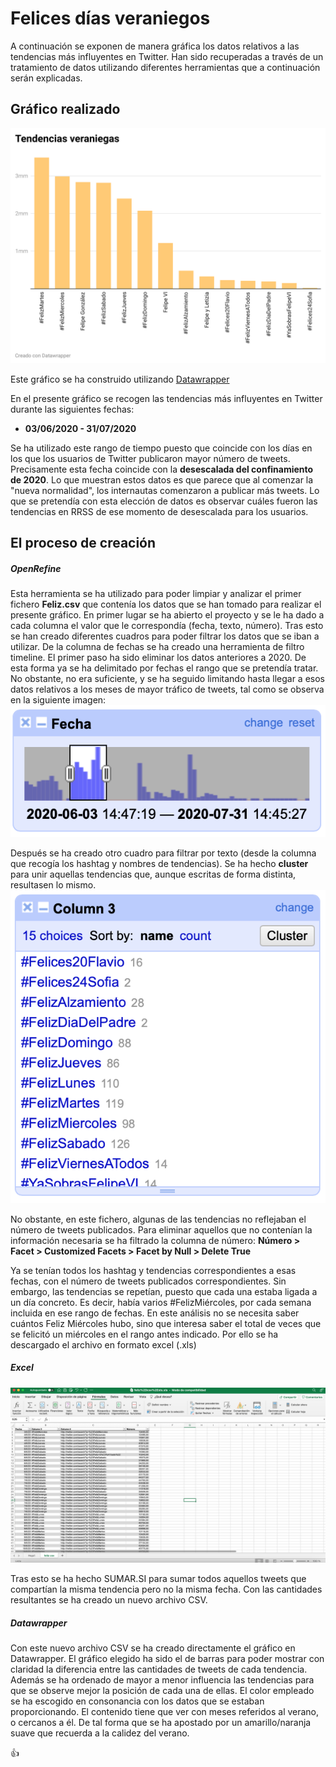 # Felices días veraniegos
A continuación se exponen de manera gráfica los datos relativos a las tendencias más influyentes en Twitter. Han sido recuperadas a través de un tratamiento de datos utilizando diferentes herramientas que a continuación serán explicadas. 

## Gráfico realizado

<img src="img/grafico_tendencias_veraniegas.png">

Este gráfico se ha construido utilizando [Datawrapper](https://www.datawrapper.de)

En el presente gráfico se recogen las tendencias más influyentes en Twitter durante las siguientes fechas:
+ **03/06/2020 - 31/07/2020** 

Se ha utilizado este rango de tiempo puesto que coincide con los días en los que los usuarios de Twitter publicaron mayor número de tweets. Precisamente esta fecha coincide con la **desescalada del confinamiento de 2020**. Lo que muestran estos datos es que parece que al comenzar la "nueva normalidad", los internautas comenzaron a publicar más tweets. Lo que se pretendía con esta elección de datos es observar cuáles fueron las tendencias en RRSS de ese momento de desescalada para los usuarios. 

## El proceso de creación 

##### OpenRefine
Esta herramienta se ha utilizado para poder limpiar y analizar el primer fichero **Feliz.csv** que contenía los datos que se han tomado para realizar el presente gráfico. En primer lugar se ha abierto el proyecto y se le ha dado a cada columna el valor que le correspondía (fecha, texto, número). 
Tras esto se han creado diferentes cuadros para poder filtrar los datos que se iban a utilizar. De la columna de fechas se ha creado una herramienta de filtro timeline. El primer paso ha sido eliminar los datos anteriores a 2020. De esta forma ya se ha delimitado por fechas el rango que se pretendía tratar. No obstante, no era suficiente, y se ha seguido limitando hasta llegar a esos datos relativos a los meses de mayor tráfico de tweets, tal como se observa en la siguiente imagen:
<img src="img/Imagen1.png">

Después se ha creado otro cuadro para filtrar por texto (desde la columna que recogía los hashtag y nombres de tendencias). Se ha hecho **cluster** para unir aquellas tendencias que, aunque escritas de forma distinta, resultasen lo mismo. 
<img src="img/Imagen2.png">

No obstante, en este fichero, algunas de las tendencias no reflejaban el número de tweets publicados. Para eliminar aquellos que no contenían la información necesaria se ha filtrado la columna de número:
**Número > Facet > Customized Facets > Facet by Null > Delete True**

Ya se tenían todos los hashtag y tendencias correspondientes a esas fechas, con el número de tweets publicados correspondientes. Sin embargo, las tendencias se repetían, puesto que cada una estaba ligada a un día concreto. Es decir, había varios #FelizMiércoles, por cada semana incluida en ese rango de fechas. En este análisis no se necesita saber cuántos Feliz Miércoles hubo, sino que interesa saber el total de veces que se felicitó un miércoles en el rango antes indicado. Por ello se ha descargado el archivo en formato excel (.xls)

##### Excel
<img src="img/Imagen3.png">

Tras esto se ha hecho SUMAR.SI para sumar todos aquellos tweets que compartían la misma tendencia pero no la misma fecha. Con las cantidades resultantes se ha creado un nuevo archivo CSV. 

##### Datawrapper
Con este nuevo archivo CSV se ha creado directamente el gráfico en Datawrapper. El gráfico elegido ha sido el de barras para poder mostrar con claridad la diferencia entre las cantidades de tweets de cada tendencia. Además se ha ordenado de mayor a menor influencia las tendencias para que se observe mejor la posición de cada una de ellas. 
El color empleado se ha escogido en consonancia con los datos que se estaban proporcionando. El contenido tiene que ver con meses referidos al verano, o cercanos a él. De tal forma que se ha apostado por un amarillo/naranja suave que recuerda a la calidez del verano. 

:+1:
